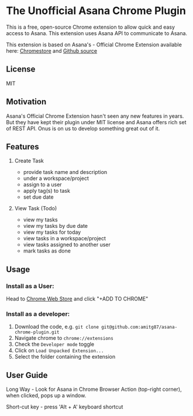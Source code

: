 # The Unofficial Asana Chrome Plugin

This is a free, open-source Chrome extension to allow quick and easy access 
to Asana. This extension uses Asana API to communicate to Asana.

This extension is based on Asana's - Official Chrome Extension available here:
[Chromestore](https://chrome.google.com/webstore/detail/asana-extension-for-chrom/khnpeclbnipcdacdkhejifenadikeghk)
and [Github source](https://github.com/Asana/Chrome-Extension-Example)


## License
MIT

## Motivation
Asana's Official Chrome Extension hasn't seen any new features in years.
But they have kept their plugin under MIT license and Asana offers rich set 
of REST API. Onus is on us to develop something great out of it.


## Features

1. Create Task
    - provide task name and description
    - under a workspace/project
    - assign to a user
    - apply tag(s) to task
    - set due date

2. View Task (Todo)
    - view my tasks
    - view my tasks by due date
    - view my tasks for today
    - view tasks in a workspace/project
    - view tasks assigned to another user
    - mark tasks as done
    
## Usage
### Install as a User:
Head to [Chrome Web Store](https://chrome.google.com/webstore/detail/asanang-asana-extension-f/mcfgjehdbegcfjeecdgdpjlmfbeamgdd) and click "+ADD TO CHROME"

### Install as a developer:
  1. Download the code, e.g. `git clone git@github.com:amitg87/asana-chrome-plugin.git`
  2. Navigate chrome to `chrome://extensions`
  3. Check the `Developer mode` toggle
  4. Click on `Load Unpacked Extension...`
  5. Select the folder containing the extension

## User Guide
Long Way - Look for Asana in Chrome Browser Action (top-right corner),
 when clicked, pops up a window.
 
Short-cut key - press 'Alt + A' keyboard shortcut